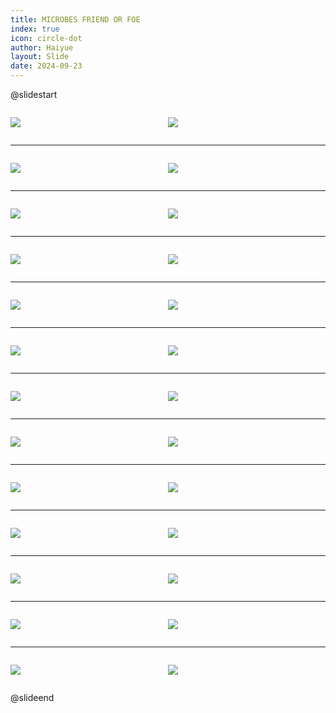 ```yaml
---
title: MICROBES FRIEND OR FOE
index: true
icon: circle-dot
author: Haiyue
layout: Slide
date: 2024-09-23
---
```

 
@slidestart

<div style="display:flex">
<div style="flex:1">

![](/reading/english/Level-Z/MICROBES%20FRIEND%20OR%20FOE/001.webp)
</div>
<div style="flex:1">

![](/reading/english/Level-Z/MICROBES%20FRIEND%20OR%20FOE/002.webp)
</div>
</div>

---

<div style="display:flex">
<div style="flex:1">

![](/reading/english/Level-Z/MICROBES%20FRIEND%20OR%20FOE/003.webp)
</div>
<div style="flex:1">

![](/reading/english/Level-Z/MICROBES%20FRIEND%20OR%20FOE/004.webp)
</div>
</div>

---

<div style="display:flex">
<div style="flex:1">

![](/reading/english/Level-Z/MICROBES%20FRIEND%20OR%20FOE/005.webp)
</div>
<div style="flex:1">

![](/reading/english/Level-Z/MICROBES%20FRIEND%20OR%20FOE/006.webp)
</div>
</div>

---

<div style="display:flex">
<div style="flex:1">

![](/reading/english/Level-Z/MICROBES%20FRIEND%20OR%20FOE/007.webp)
</div>
<div style="flex:1">

![](/reading/english/Level-Z/MICROBES%20FRIEND%20OR%20FOE/008.webp)
</div>
</div>

---

<div style="display:flex">
<div style="flex:1">

![](/reading/english/Level-Z/MICROBES%20FRIEND%20OR%20FOE/009.webp)
</div>
<div style="flex:1">

![](/reading/english/Level-Z/MICROBES%20FRIEND%20OR%20FOE/010.webp)
</div>
</div>

---

<div style="display:flex">
<div style="flex:1">

![](/reading/english/Level-Z/MICROBES%20FRIEND%20OR%20FOE/011.webp)
</div>
<div style="flex:1">

![](/reading/english/Level-Z/MICROBES%20FRIEND%20OR%20FOE/012.webp)
</div>
</div>

---

<div style="display:flex">
<div style="flex:1">

![](/reading/english/Level-Z/MICROBES%20FRIEND%20OR%20FOE/013.webp)
</div>
<div style="flex:1">

![](/reading/english/Level-Z/MICROBES%20FRIEND%20OR%20FOE/014.webp)
</div>
</div>

---

<div style="display:flex">
<div style="flex:1">

![](/reading/english/Level-Z/MICROBES%20FRIEND%20OR%20FOE/015.webp)
</div>
<div style="flex:1">

![](/reading/english/Level-Z/MICROBES%20FRIEND%20OR%20FOE/016.webp)
</div>
</div>

---

<div style="display:flex">
<div style="flex:1">

![](/reading/english/Level-Z/MICROBES%20FRIEND%20OR%20FOE/017.webp)
</div>
<div style="flex:1">

![](/reading/english/Level-Z/MICROBES%20FRIEND%20OR%20FOE/018.webp)
</div>
</div>

---

<div style="display:flex">
<div style="flex:1">

![](/reading/english/Level-Z/MICROBES%20FRIEND%20OR%20FOE/019.webp)
</div>
<div style="flex:1">

![](/reading/english/Level-Z/MICROBES%20FRIEND%20OR%20FOE/020.webp)
</div>
</div>

---

<div style="display:flex">
<div style="flex:1">

![](/reading/english/Level-Z/MICROBES%20FRIEND%20OR%20FOE/021.webp)
</div>
<div style="flex:1">

![](/reading/english/Level-Z/MICROBES%20FRIEND%20OR%20FOE/022.webp)
</div>
</div>

---

<div style="display:flex">
<div style="flex:1">

![](/reading/english/Level-Z/MICROBES%20FRIEND%20OR%20FOE/023.webp)
</div>
<div style="flex:1">

![](/reading/english/Level-Z/MICROBES%20FRIEND%20OR%20FOE/024.webp)
</div>
</div>

---

<div style="display:flex">
<div style="flex:1">

![](/reading/english/Level-Z/MICROBES%20FRIEND%20OR%20FOE/025.webp)
</div>
<div style="flex:1">

![](/reading/english/Level-Z/MICROBES%20FRIEND%20OR%20FOE/026.webp)
</div>
</div>

@slideend